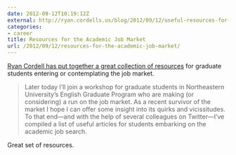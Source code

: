 ```yaml
---
date: 2012-09-12T10:19:12Z
external: http://ryan.cordells.us/blog/2012/09/12/useful-resources-for-the-academic-job-market/
categories:
- career
title: Resources for the Academic Job Market
url: /2012/09/12/resources-for-the-academic-job-market/
---
```


[Ryan Cordell has put together a great collection of resources](http://ryan.cordells.us/blog/2012/09/12/useful-resources-for-the-academic-job-market/) for graduate students entering or contemplating the job market.

> Later today I’ll join a workshop for graduate students in Northeastern University’s English Graduate Program who are making (or considering) a run on the job market. As a recent survivor of the market I hope I can offer some insight into its quirks and vicissitudes. To that end—and with the help of several colleagues on Twitter—I’ve compiled a list of useful articles for students embarking on the academic job search.

Great set of resources.
